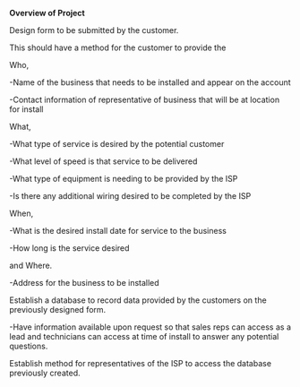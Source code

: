 **Overview of Project**

Design form to be submitted by the customer. 

This should have a method for the customer to provide the 

Who, 

-Name of the business that needs to be installed and appear on the account

-Contact information of representative of business that will be at location for install

What, 

-What type of service is desired by the potential customer

-What level of speed is that service to be delivered

-What type of equipment is needing to be provided by the ISP

-Is there any additional wiring desired to be completed by the ISP

When, 

-What is the desired install date for service to the business

-How long is the service desired

and Where.

-Address for the business to be installed

Establish a database to record data provided by the customers on the previously designed form.

-Have information available upon request so that sales reps can access as a lead and technicians can access at time of install to answer any potential questions. 

Establish method for representatives of the ISP to access the database previously created.
